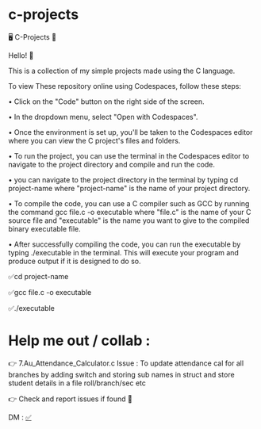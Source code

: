 # c-projects

🖥️ C-Projects 🚀

Hello! 👋

This is a collection of my simple projects made using the C language.

To view These repository online using Codespaces, follow these steps:

•	Click on the "Code" button on the right side of the screen.

•	In the dropdown menu, select "Open with Codespaces".

•	Once the environment is set up, you'll be taken to the Codespaces editor where you can view the C project's files and folders.

•	To run the project, you can use the terminal in the Codespaces editor to navigate to the project directory and compile and run the code.

•	you can navigate to the project directory in the terminal by typing cd project-name where "project-name" is the name of your project directory.

•	To compile the code, you can use a C compiler such as GCC by running the command gcc file.c -o executable where "file.c" is the name of your C source file and "executable" is the name you want to give to the compiled binary executable file.

•	After successfully compiling the code, you can run the executable by typing ./executable in the terminal. This will execute your program and produce output if it is designed to do so.

:white_check_mark:cd project-name

:white_check_mark:gcc file.c -o executable

:white_check_mark:./executable

# Help me out / collab : 

👉  7.Au_Attendance_Calculator.c
     Issue : To update attendance cal for all branches by adding switch and storing sub names in struct and store student details in a file roll/branch/sec etc
     
👉  Check and report issues if found 🙂


DM : <a href="https://twitter.com/ncpedia" target="blank">✅</a>
